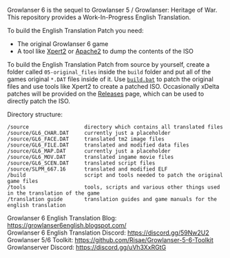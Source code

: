 Growlanser 6 is the sequel to Growlanser 5 / Growlanser: Heritage of War. This repository provides a Work-In-Progress English Translation.

To build the English Translation Patch you need:
- The original Growlanser 6 game
- A tool like [Xpert2](https://gbatemp.net/download/xpert2-xpert-tool.37071/) or [Apache2](https://www.psx-place.com/resources/apache-by-sonix-2004.697/) to dump the contents of the ISO

To build the English Translation Patch from source by yourself, create a folder called `05-original_files` inside the `build` folder and put all of the games original `*.DAT` files inside of it. Use [`build.bat`](/build/build.bat) to patch the original files and use tools like Xpert2 to create a patched ISO. Occasionally xDelta patches will be provided on the [Releases](https://github.com/Risae/Growlanser-6-English-Translation/releases) page, which can be used to directly patch the ISO.

Directory structure:

    /source                  directory which contains all translated files
    /source/GL6_CHAR.DAT     currently just a placeholder
    /source/GL6_FACE.DAT     translated tm2 image files
    /source/GL6_FILE.DAT     translated and modified data files 
    /source/GL6_MAP.DAT      currently just a placeholder
    /source/GL6_MOV.DAT      translated ingame movie files
    /source/GL6_SCEN.DAT     translated script files
    /source/SLPM_667.16      translated and modified ELF
    /build                   script and tools needed to patch the original game files
    /tools                   tools, scripts and various other things used in the translation of the game
    /translation guide       translation guides and game manuals for the english translation

Growlanser 6 English Translation Blog: https://growlanser6english.blogspot.com/ <br />
Growlanser 6 English Translation Discord: https://discord.gg/59Nw2U2 <br />
Growlanser 5/6 Toolkit: https://github.com/Risae/Growlanser-5-6-Toolkit <br />
Growlanserver Discord: https://discord.gg/uVh3XxRGtG